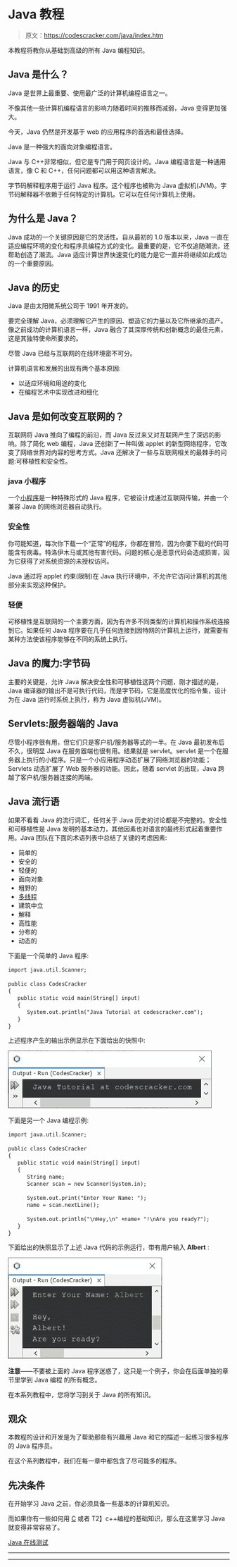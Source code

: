 # Java 教程

> 原文：<https://codescracker.com/java/index.htm>

本教程将教你从基础到高级的所有 Java 编程知识。

## Java 是什么？

Java 是世界上最重要、使用最广泛的计算机编程语言之一。

不像其他一些计算机编程语言的影响力随着时间的推移而减弱，Java 变得更加强大。

今天，Java 仍然是开发基于 web 的应用程序的首选和最佳选择。

Java 是一种强大的面向对象编程语言。

Java 与 C++非常相似，但它是专门用于网页设计的。Java 编程语言是一种通用语言，像 C 和 C++，任何问题都可以用这种语言解决。

字节码解释程序用于运行 Java 程序。这个程序也被称为 Java 虚拟机(JVM)。字节码解释器不依赖于任何特定的计算机。它可以在任何计算机上使用。

## 为什么是 Java？

Java 成功的一个关键原因是它的灵活性。自从最初的 1.0 版本以来，Java 一直在适应编程环境的变化和程序员编程方式的变化。最重要的是，它不仅追随潮流，还帮助创造了潮流。Java 适应计算世界快速变化的能力是它一直并将继续如此成功的一个重要原因。

## Java 的历史

Java 是由太阳微系统公司于 1991 年开发的。

要完全理解 Java，必须理解它产生的原因、塑造它的力量以及它所继承的遗产。像之前成功的计算机语言一样，Java 融合了其深厚传统和创新概念的最佳元素，这是其独特使命所要求的。

尽管 Java 已经与互联网的在线环境密不可分。

计算机语言和发展的出现有两个基本原因:

*   以适应环境和用途的变化
*   在编程艺术中实现改进和细化

## Java 是如何改变互联网的？

互联网将 Java 推向了编程的前沿，而 Java 反过来又对互联网产生了深远的影响。除了简化 web 编程，Java 还创新了一种叫做 applet 的新型网络程序，它改变了网络世界对内容的思考方式。Java 还解决了一些与互联网相关的最棘手的问题:可移植性和安全性。

### java 小程序

一个[小程序](/java/java-applet-basics.htm)是一种特殊形式的 Java 程序，它被设计成通过互联网传输，并由一个 兼容 Java 的网络浏览器自动执行。

### 安全性

你可能知道，每次你下载一个“正常”的程序，你都在冒险，因为你要下载的代码可能含有病毒。特洛伊木马或其他有害代码。问题的核心是恶意代码会造成损害，因为它获得了对系统资源的未授权访问。

Java 通过将 applet 约束(限制)在 Java 执行环境中，不允许它访问计算机的其他部分来实现这种保护。

### 轻便

可移植性是互联网的一个主要方面，因为有许多不同类型的计算机和操作系统连接到它。如果任何 Java 程序要在几乎任何连接到因特网的计算机上运行，就需要有某种方法使该程序能够在不同的系统上执行。

## Java 的魔力:字节码

主要的关键是，允许 Java 解决安全性和可移植性这两个问题，刚才描述的是，Java 编译器的输出不是可执行代码，而是字节码，它是高度优化的指令集，设计为在 Java 运行时系统上执行，称为 Java 虚拟机(JVM)。

## Servlets:服务器端的 Java

尽管小程序很有用，但它们只是客户机/服务器等式的一半。在 Java 最初发布后不久，很明显 Java 在服务器端也很有用。结果就是 servlet。servlet 是一个在服务器上执行的小程序。只是一个小应用程序动态扩展了网络浏览器的功能；Servlets 动态扩展了 Web 服务器的功能。因此，随着 servlet 的出现，Java 跨越了客户机/服务器连接的两端。

## Java 流行语

如果不看看 Java 的流行词汇，任何关于 Java 历史的讨论都是不完整的。安全性和可移植性是 Java 发明的基本动力，其他因素也对语言的最终形式起着重要作用。Java 团队在下面的术语列表中总结了关键的考虑因素:

*   简单的
*   安全的
*   轻便的
*   面向对象
*   粗野的
*   [多线程](/java/java-multithreading.htm)
*   建筑中立
*   解释
*   高性能
*   分布的
*   动态的

下面是一个简单的 Java 程序:

```
import java.util.Scanner;

public class CodesCracker
{
   public static void main(String[] input)
   {
      System.out.println("Java Tutorial at codescracker.com");
   }
}
```

上述程序产生的输出示例显示在下面给出的快照中:

![java tutorial](img/fb994fb5547eb8179bbcc26adc8d5fa2.png)

下面是另一个 Java 编程示例:

```
import java.util.Scanner;

public class CodesCracker
{
   public static void main(String[] input)
   {
      String name;
      Scanner scan = new Scanner(System.in);

      System.out.print("Enter Your Name: ");
      name = scan.nextLine();

      System.out.println("\nHey,\n" +name+ "!\nAre you ready?");
   }
}
```

下面给出的快照显示了上述 Java 代码的示例运行，带有用户输入 **Albert** :

![learn java](img/de4b0afb7800f17aa0fb049bde1e2b4c.png)

**注意**——不要被上面的 Java 程序迷惑了，这只是一个例子，你会在后面单独的章节里学到 Java 编程 的所有概念。

在本系列教程中，您将学习到关于 Java 的所有知识。

## 观众

本教程的设计和开发是为了帮助那些有兴趣用 Java 和它的描述一起练习很多程序的 Java 程序员。

在这个系列教程中，我们在每一章中都包含了尽可能多的程序。

## 先决条件

在开始学习 Java 之前，你必须具备一些基本的计算机知识。

而如果你有一些如何用 [C](/c/index.htm) 或者 T2】c++编程的基础知识，那么在这里学习 Java 就变得非常容易了。

[Java 在线测试](/exam/showtest.php?subid=1)

* * *

* * *